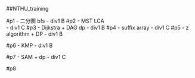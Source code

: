 ##NTHU_training

#p1 
	- 二分圖 bfs
	- div1 B
#p2
	- MST LCA	
	- div1 C
#p3
	- Dijkstra + DAG dp
	- div1 B
#p4
	- suffix array
	- div1 C
#p5
	- z algorithm + DP
	- div1 B

#p6	
	- KMP
	- div1 B

#p7
	- SAM + dp
	- div1 C

#p8
	


